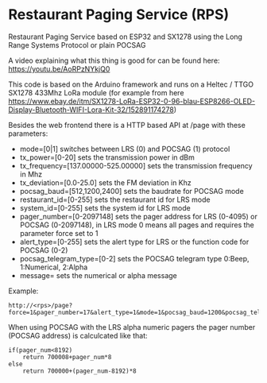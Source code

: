 # Restaurant Paging Service (RPS)
Restaurant Paging Service based on ESP32 and SX1278 using the Long Range Systems Protocol or plain POCSAG

A video explaining what this thing is good for can be found here: https://youtu.be/AoRPzNYkjQ0

This code is based on the Arduino framework and runs on a Heltec / TTGO
SX1278 433Mhz LoRa module (for example from here
https://www.ebay.de/itm/SX1278-LoRa-ESP32-0-96-blau-ESP8266-OLED-Display-Bluetooth-WIFI-Lora-Kit-32/152891174278)

Besides the web frontend there is a HTTP based API at /page with these parameters:
- mode=[0|1] 
  switches between LRS (0) and POCSAG (1) protocol
- tx_power=[0-20]
  sets the transmission power in dBm
- tx_frequency=[137.00000-525.00000]
  sets the transmission frequency in Mhz
- tx_deviation=[0.0-25.0]
  sets the FM deviation in Khz
- pocsag_baud=[512,1200,2400]
  sets the baudrate for POCSAG mode
- restaurant_id=[0-255]
  sets the restaurant id for LRS mode
- system_id=[0-255]
  sets the system id for LRS mode
- pager_number=[0-2097148]
  sets the pager address for LRS (0-4095) or POCSAG (0-2097148), in LRS mode 0 means all pages and requires the parameter force set to 1
- alert_type=[0-255]
  sets the alert type for LRS or the function code for POCSAG (0-2)
- pocsag_telegram_type=[0-2]
  sets the POCSAG telegram type 0:Beep, 1:Numerical, 2:Alpha
- message=<text>
  sets the numerical or alpha message

Example:

```
http://<rps>/page?force=1&pager_number=17&alert_type=1&mode=1&pocsag_baud=1200&pocsag_telegram_type=2&message=this%20is%20a%20test
```

When using POCSAG with the LRS alpha numeric pagers the pager number (POCSAG address) is calculcated like that:

```
if(pager_num<8192) 
    return 700008+pager_num*8
else
    return 700000+(pager_num-8192)*8
```
